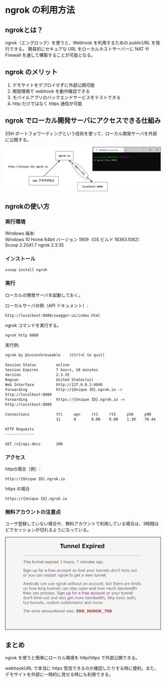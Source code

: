 # ngrok の利用方法

## ngrokとは？
ngrok（エングロック）を使うと、Webhook を利用するための publicURL を発行できる。
簡易的にセキュアな URL をローカルホストサーバーに NAT や Firewall を通して構築することが可能となる。

## ngrok のメリット
1. デモサイトをデプロイせずに外部公開可能
2. 開発環境で webhook を動作確認できる
3. モバイルアプリのバックエンドサービスをテストできる
4. http だけではなく https 通信が可能

## ngrok でローカル開発サーバにアクセスできる仕組み
SSH ポートフォワーディングという技術を使って、ローカル開発サーバを外部に公開する。

![](./ssh-port-fowarding_with_ngrok.png)

## ngrokの使い方

### 実行環境
Windows 端末:  
Windows 10 Home 64bit バージョン 1909（OS ビルド 18363.1082）  
Scoop 2.2041.7
ngrok 2.3.35

### インストール
```console
scoop install ngrok
```

### 実行
ローカルの開発サーバを起動しておく。

ローカルサーバの例（API ドキュメント）:
```
http://localhost:8080/swagger-ui/index.html
```

ngrok コマンドを実行する。
```console
ngrok http 8080
```
実行例:
```
ngrok by @inconshreveable    (Ctrl+C to quit)

Session Status         online
Session Expires        7 hours, 18 minutes
Version                2.3.35
Region                 United States(us)
Web Interface          http://127.0.0.1:4040
Forwarding             http://{Unique ID}.ngrok.io -> http://localhost:8080
Forwarding             https://{Unique ID}.ngrok.io -> http://localhost:8080

Connections            ttl     opn     rt1     rt5     p50     p90
                       11      0       0.00    0.00    1.30    70.44

HTTP Requests
-------------

GET /v2/api-docs       200
```

### アクセス
httpの場合（例）:  
```
http://{Unique ID}.ngrok.io
```

https の場合
```
https://{Unique ID}.ngrok.io
```

### 無料アカウントの注意点
ユーザ登録していない場合や、無料アカウントで利用している場合は、3時間ほどでセッションが切れるようになっている。

![](./tunnel_expired_on_ngrok.png)

## まとめ
ngrok を使うと簡単にローカル環境を http/https で外部公開できる。

webhookURL で本当に https 受信できるのか確認したりする時に便利。また、デモサイトを外部に一時的に見せる時にも利用できる。
